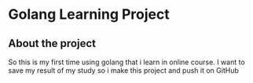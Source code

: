 # Golang Learning Project

## About the project

So this is my first time using golang that i learn in online course. I want to save my result of my study so i make this project and push it on GitHub